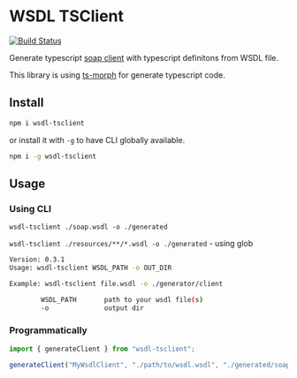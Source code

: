 # WSDL TSClient

[![Build Status](https://travis-ci.org/dderevjanik/wsdl-tsclient.svg?branch=master)](https://travis-ci.org/dderevjanik/wsdl-tsclient)

Generate typescript [soap client](https://www.npmjs.com/package/soap) with typescript definitons from WSDL file.

This library is using [ts-morph](https://ts-morph.com/) for generate typescript code.

## Install

```sh
npm i wsdl-tsclient
```

or install it with `-g` to have CLI globally available.

```sh
npm i -g wsdl-tsclient
```

## Usage

### Using CLI

`wsdl-tsclient ./soap.wsdl -o ./generated`

`wsdl-tsclient ./resources/**/*.wsdl -o ./generated` - using glob

```bash
Version: 0.3.1
Usage: wsdl-tsclient WSDL_PATH -o OUT_DIR

Example: wsdl-tsclient file.wsdl -o ./generator/client

        WSDL_PATH       path to your wsdl file(s)
        -o              output dir
```

### Programmatically

```javascript
import { generateClient } from "wsdl-tsclient";

generateClient("MyWsdlClient", "./path/to/wsdl.wsdl", "./generated/soap-client");
```

